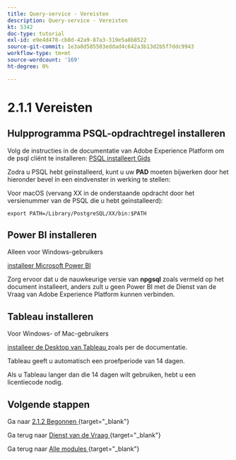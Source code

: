 ```yaml
---
title: Query-service - Vereisten
description: Query-service - Vereisten
kt: 5342
doc-type: tutorial
exl-id: e9e4d478-cb8d-42a9-87a3-319e5a8b8522
source-git-commit: 1e3a8d585503eddad4c642a3b13d2b5f7ddc9943
workflow-type: tm+mt
source-wordcount: '169'
ht-degree: 0%

---
```


# 2.1.1 Vereisten

## Hulpprogramma PSQL-opdrachtregel installeren

Volg de instructies in de documentatie van Adobe Experience Platform om de psql cliënt te installeren:
[ PSQL installeert Gids ](https://experienceleague.adobe.com/docs/experience-platform/query/clients/psql.html?lang=nl-NL)

Zodra u PSQL hebt geïnstalleerd, kunt u uw **PAD** moeten bijwerken door het hieronder bevel in een eindvenster in werking te stellen:

Voor macOS (vervang XX in de onderstaande opdracht door het versienummer van de PSQL die u hebt geïnstalleerd):

`export PATH=/Library/PostgreSQL/XX/bin:$PATH`

## Power BI installeren

Alleen voor Windows-gebruikers

[ installeer Microsoft Power BI ](https://experienceleague.adobe.com/docs/experience-platform/query/clients/power-bi.html?lang=nl-NL)

Zorg ervoor dat u de nauwkeurige versie van **npgsql** zoals vermeld op het document installeert, anders zult u geen Power BI met de Dienst van de Vraag van Adobe Experience Platform kunnen verbinden.

## Tableau installeren

Voor Windows- of Mac-gebruikers

[ installeer de Desktop van Tableau ](https://experienceleague.adobe.com/docs/experience-platform/query/clients/tableau.html?lang=nl-NL) zoals per de documentatie.

Tableau geeft u automatisch een proefperiode van 14 dagen.

Als u Tableau langer dan die 14 dagen wilt gebruiken, hebt u een licentiecode nodig.

## Volgende stappen

Ga naar [ 2.1.2 Begonnen ](./ex2.md){target="_blank"}

Ga terug naar [ Dienst van de Vraag ](./query-service.md){target="_blank"}

Ga terug naar [ Alle modules ](./../../../../overview.md){target="_blank"}
